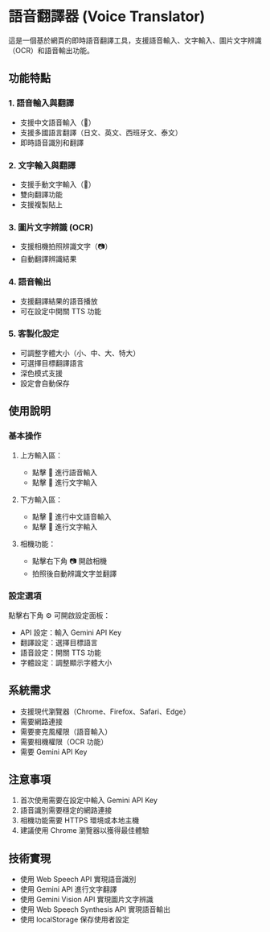 # 語音翻譯器 (Voice Translator)

這是一個基於網頁的即時語音翻譯工具，支援語音輸入、文字輸入、圖片文字辨識（OCR）和語音輸出功能。

## 功能特點

### 1. 語音輸入與翻譯
- 支援中文語音輸入（🎤）
- 支援多國語言翻譯（日文、英文、西班牙文、泰文）
- 即時語音識別和翻譯

### 2. 文字輸入與翻譯
- 支援手動文字輸入（📝）
- 雙向翻譯功能
- 支援複製貼上

### 3. 圖片文字辨識 (OCR)
- 支援相機拍照辨識文字（📷）
- 自動翻譯辨識結果

### 4. 語音輸出
- 支援翻譯結果的語音播放
- 可在設定中開關 TTS 功能

### 5. 客製化設定
- 可調整字體大小（小、中、大、特大）
- 可選擇目標翻譯語言
- 深色模式支援
- 設定會自動保存

## 使用說明

### 基本操作
1. 上方輸入區：
   - 點擊 🎤 進行語音輸入
   - 點擊 📝 進行文字輸入
   
2. 下方輸入區：
   - 點擊 🎤 進行中文語音輸入
   - 點擊 📝 進行文字輸入

3. 相機功能：
   - 點擊右下角 📷 開啟相機
   - 拍照後自動辨識文字並翻譯

### 設定選項
點擊右下角 ⚙️ 可開啟設定面板：
- API 設定：輸入 Gemini API Key
- 翻譯設定：選擇目標語言
- 語音設定：開關 TTS 功能
- 字體設定：調整顯示字體大小

## 系統需求
- 支援現代瀏覽器（Chrome、Firefox、Safari、Edge）
- 需要網路連接
- 需要麥克風權限（語音輸入）
- 需要相機權限（OCR 功能）
- 需要 Gemini API Key

## 注意事項
1. 首次使用需要在設定中輸入 Gemini API Key
2. 語音識別需要穩定的網路連接
3. 相機功能需要 HTTPS 環境或本地主機
4. 建議使用 Chrome 瀏覽器以獲得最佳體驗

## 技術實現
- 使用 Web Speech API 實現語音識別
- 使用 Gemini API 進行文字翻譯
- 使用 Gemini Vision API 實現圖片文字辨識
- 使用 Web Speech Synthesis API 實現語音輸出
- 使用 localStorage 保存使用者設定
